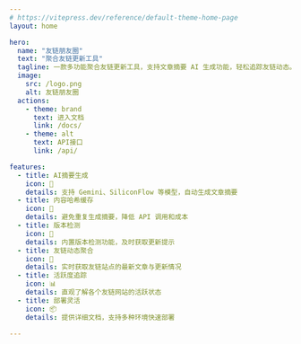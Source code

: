 ```yaml
---
# https://vitepress.dev/reference/default-theme-home-page
layout: home

hero:
  name: "友链朋友圈"
  text: "聚合友链更新工具"
  tagline: 一款多功能聚合友链更新工具，支持文章摘要 AI 生成功能，轻松追踪友链动态。
  image:
    src: /logo.png
    alt: 友链朋友圈
  actions:
    - theme: brand
      text: 进入文档
      link: /docs/
    - theme: alt
      text: API接口
      link: /api/

features:
  - title: AI摘要生成
    icon: 🤖
    details: 支持 Gemini、SiliconFlow 等模型，自动生成文章摘要
  - title: 内容哈希缓存
    icon: 📖
    details: 避免重复生成摘要，降低 API 调用和成本
  - title: 版本检测
    icon: 📌
    details: 内置版本检测功能，及时获取更新提示
  - title: 友链动态聚合
    icon: 👭
    details: 实时获取友链站点的最新文章与更新情况
  - title: 活跃度追踪
    icon: 📊
    details: 直观了解各个友链网站的活跃状态
  - title: 部署灵活
    icon: 📦
    details: 提供详细文档，支持多种环境快速部署

---
```


